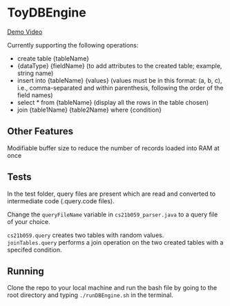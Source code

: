 # ToyDBEngine
[Demo Video](https://www.youtube.com/watch?v=w1IdHESAFAE)

Currently supporting the following operations:
  - create table {tableName}
  - {dataType} {fieldName} (to add attributes to the created table; example, string name)
  - insert into {tableName} {values} (values must be in this format: (a, b, c), i.e., comma-separated and within parenthesis, following the order of the field names)
  - select * from {tableName} (display all the rows in the table chosen)
  - join {table1Name} {table2Name} where {condition}

## Other Features
Modifiable buffer size to reduce the number of records loaded into RAM at once

## Tests
In the test folder, query files are present which are read and converted to intermediate code (.query.code files).

Change the ```queryFileName``` variable in ```cs21b059_parser.java``` to a query file of your choice.

```cs21b059.query``` creates two tables with random values. \
```joinTables.query``` performs a join operation on the two created tables with a specifed condition.

## Running
Clone the repo to your local machine and run the bash file by going to the root directory and typing ```./runDBEngine.sh``` in the terminal.
